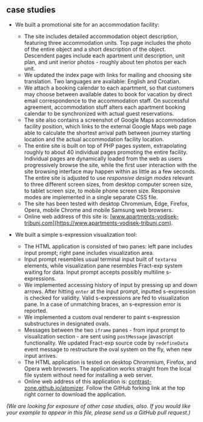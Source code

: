 ## case studies

- We built a promotional site for an accommodation facility:
    - The site includes detailed accommodation object description, featuring three accommodation units. Top page includes the photo of the entire object and a short description of the object. Descendent pages include each apartment unit description, unit plan, and unit inerior photos - roughly about ten photos per each unit.
    - We updated the index page with links for mailing and choosing site translation. Two languages are available: English and Croatian.
    - We attach a booking calendar to each apartment, so that customers may choose between available dates to book for vacation by direct email correspondence to the accommodation staff. On successful agreement, accommodation stuff alters each apartment booking calendar to be synchronized with actual guest reservations.
    - The site also contains a screenshot of Google Maps accommodation facility position, which links to the external Google Maps web page able to calculate the shortest arrival path between journey starting location and the actual accommodation facility location.
    - The entire site is built on top of PHP pages system, extrapolating roughly to about 40 individual pages promoting the entire facility. Individual pages are dynamically loaded from the web as users progressively browse the site, while the first user interaction with the site browsing interface may happen within as little as a few seconds. The entire site is adjusted to use *responsive design modes* relevant to three different screen sizes, from desktop computer screen size, to tablet screen size, to mobile phone screen size. Responsive modes are implemented in a single separate CSS file.
    - The site has been tested with desktop Chrommium, Edge, Firefox, Opera, mobile Chrome and mobile Samsung web browsers.
    - Online web address of this site is: [www.apartments-vodisek-tribunj.com](https://www.apartments-vodisek-tribunj.com).

- We built a simple s-expression visualization tool:
    - The HTML application is consisted of two panes: left pane includes input prompt; right pane includes visualization area.
    - Input prompt resembles usual terminal input built of `textarea` elements, while visualization pane resembles Fract-exp system waiting for data. Input prompt accepts possibly multiline s-expressions.
    - We implemented accessing history of input by pressing up and down arrows. After hitting `enter` at the input prompt, inputted s-expression is checked for validity. Valid s-expressions are fed to visualization pane. In a case of unmatching braces, an s-expression error is reported.
    - We implemented a custom oval renderer to paint s-expression substructures in designated ovals.
    - Messages between the two `iframe` panes - from input prompt to visualization section - are sent using `postMessage` javascript functionality. We updated Fract-exp source code by `redefineData` event message to restructure the oval system on the fly, when new input arrives.
    - The HTML application is tested on desktop Chrommium, Firefox, and Opera web browsers. The application works straight from the local file system without need for installing a web server.
    - Online web address of this application is: [contrast-zone.github.io/atomizer](https://contrast-zone.github.io/atomizer). Follow the GitHub forking link at the top right corner to download the application.
    
*(We are looking for exposure of other case studies, also. If you would like your example to appear in this file, please send us a GitHub pull request.)*
